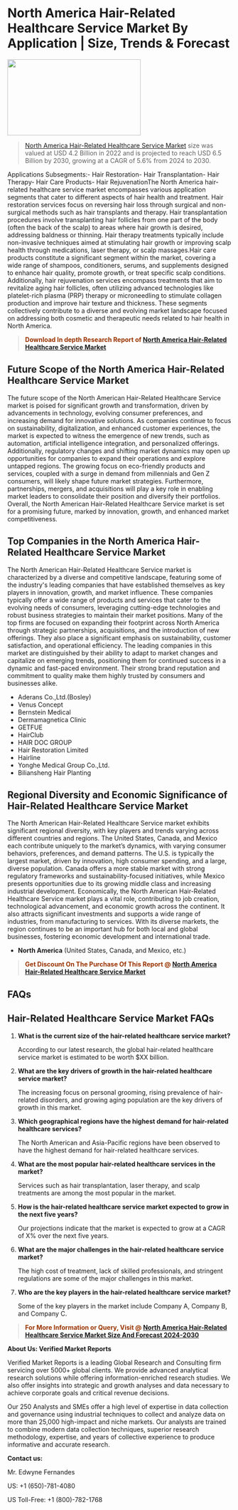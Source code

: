 <p><h1>North America Hair-Related Healthcare Service Market By Application | Size, Trends & Forecast</h1><p><img class="aligncenter size-medium wp-image-105565" src="https://ffe5etoiles.com/wp-content/uploads/2025/01/MST7-300x171.png" alt="" width="300" height="171" /></p><blockquote><p><a href="https://www.verifiedmarketreports.com/download-sample/?rid=528794&utm_source=Github-NA&utm_medium=352" target="_blank">North America Hair-Related Healthcare Service Market</a> size was valued at USD 4.2 Billion in 2022 and is projected to reach USD 6.5 Billion by 2030, growing at a CAGR of 5.6% from 2024 to 2030.</p></blockquote>Applications Subsegments:- Hair Restoration- Hair Transplantation- Hair Therapy- Hair Care Products- Hair RejuvenationThe North America hair-related healthcare service market encompasses various application segments that cater to different aspects of hair health and treatment. Hair restoration services focus on reversing hair loss through surgical and non-surgical methods such as hair transplants and therapy. Hair transplantation procedures involve transplanting hair follicles from one part of the body (often the back of the scalp) to areas where hair growth is desired, addressing baldness or thinning. Hair therapy treatments typically include non-invasive techniques aimed at stimulating hair growth or improving scalp health through medications, laser therapy, or scalp massages.Hair care products constitute a significant segment within the market, covering a wide range of shampoos, conditioners, serums, and supplements designed to enhance hair quality, promote growth, or treat specific scalp conditions. Additionally, hair rejuvenation services encompass treatments that aim to revitalize aging hair follicles, often utilizing advanced technologies like platelet-rich plasma (PRP) therapy or microneedling to stimulate collagen production and improve hair texture and thickness. These segments collectively contribute to a diverse and evolving market landscape focused on addressing both cosmetic and therapeutic needs related to hair health in North America.</p><blockquote><p><span style="color: #993300;"><strong>Download In depth Research Report of <a href="https://www.verifiedmarketreports.com/download-sample/?rid=528794&utm_source=Github-NA&utm_medium=352">North America Hair-Related Healthcare Service Market</a></strong></span></p></blockquote><h2>Future Scope of the North America Hair-Related Healthcare Service Market</h2><p>The future scope of the North American Hair-Related Healthcare Service market is poised for significant growth and transformation, driven by advancements in technology, evolving consumer preferences, and increasing demand for innovative solutions. As companies continue to focus on sustainability, digitalization, and enhanced customer experiences, the market is expected to witness the emergence of new trends, such as automation, artificial intelligence integration, and personalized offerings. Additionally, regulatory changes and shifting market dynamics may open up opportunities for companies to expand their operations and explore untapped regions. The growing focus on eco-friendly products and services, coupled with a surge in demand from millennials and Gen Z consumers, will likely shape future market strategies. Furthermore, partnerships, mergers, and acquisitions will play a key role in enabling market leaders to consolidate their position and diversify their portfolios. Overall, the North American Hair-Related Healthcare Service market is set for a promising future, marked by innovation, growth, and enhanced market competitiveness.</p><h2>Top Companies in the North America Hair-Related Healthcare Service Market</h2><p>The North American Hair-Related Healthcare Service market is characterized by a diverse and competitive landscape, featuring some of the industry's leading companies that have established themselves as key players in innovation, growth, and market influence. These companies typically offer a wide range of products and services that cater to the evolving needs of consumers, leveraging cutting-edge technologies and robust business strategies to maintain their market positions. Many of the top firms are focused on expanding their footprint across North America through strategic partnerships, acquisitions, and the introduction of new offerings. They also place a significant emphasis on sustainability, customer satisfaction, and operational efficiency. The leading companies in this market are distinguished by their ability to adapt to market changes and capitalize on emerging trends, positioning them for continued success in a dynamic and fast-paced environment. Their strong brand reputation and commitment to quality make them highly trusted by consumers and businesses alike.</p><p><ul><li>Aderans Co.,Ltd.(Bosley) </li><li> Venus Concept </li><li> Bernstein Medical </li><li> Dermamagnetica Clinic </li><li> GETFUE </li><li> HairClub </li><li> HAIR DOC GROUP </li><li> Hair Restoration Limited </li><li> Hairline </li><li> Yonghe Medical Group Co.,Ltd. </li><li> Biliansheng Hair Planting</li></ul></p><h2>Regional Diversity and Economic Significance of Hair-Related Healthcare Service Market</h2><p>The North American Hair-Related Healthcare Service market exhibits significant regional diversity, with key players and trends varying across different countries and regions. The United States, Canada, and Mexico each contribute uniquely to the market’s dynamics, with varying consumer behaviors, preferences, and demand patterns. The U.S. is typically the largest market, driven by innovation, high consumer spending, and a large, diverse population. Canada offers a more stable market with strong regulatory frameworks and sustainability-focused initiatives, while Mexico presents opportunities due to its growing middle class and increasing industrial development. Economically, the North American Hair-Related Healthcare Service market plays a vital role, contributing to job creation, technological advancement, and economic growth across the continent. It also attracts significant investments and supports a wide range of industries, from manufacturing to services. With its diverse markets, the region continues to be an important hub for both local and global businesses, fostering economic development and international trade.</p><ul> <li><strong>North America</strong> (United States, Canada, and Mexico, etc.)</li></ul><blockquote><p><span style="color: #993300;"><strong>Get Discount On The Purchase Of This Report @ <a href="https://www.verifiedmarketreports.com/ask-for-discount/?rid=528794&utm_source=Github-NA&utm_medium=352">North America Hair-Related Healthcare Service Market</a></strong></span></p></blockquote><h2>FAQs</h2><p><h2>Hair-Related Healthcare Service Market FAQs</h1><ol> <li> <strong>What is the current size of the hair-related healthcare service market?</div><div></strong> <p>According to our latest research, the global hair-related healthcare service market is estimated to be worth $XX billion.</p> </li> <li> <strong>What are the key drivers of growth in the hair-related healthcare service market?</div><div></strong> <p>The increasing focus on personal grooming, rising prevalence of hair-related disorders, and growing aging population are the key drivers of growth in this market.</p> </li> <li> <strong>Which geographical regions have the highest demand for hair-related healthcare services?</div><div></strong> <p>The North American and Asia-Pacific regions have been observed to have the highest demand for hair-related healthcare services.</p> </li> <li> <strong>What are the most popular hair-related healthcare services in the market?</div><div></strong> <p>Services such as hair transplantation, laser therapy, and scalp treatments are among the most popular in the market.</p> </li> <li> <strong>How is the hair-related healthcare service market expected to grow in the next five years?</div><div></strong> <p>Our projections indicate that the market is expected to grow at a CAGR of X% over the next five years.</p> </li> <li> <strong>What are the major challenges in the hair-related healthcare service market?</div><div></strong> <p>The high cost of treatment, lack of skilled professionals, and stringent regulations are some of the major challenges in this market.</p> </li> <li> <strong>Who are the key players in the hair-related healthcare service market?</div><div></strong> <p>Some of the key players in the market include Company A, Company B, and Company C.</p> </li></ol></body></html></p><blockquote><p><span style="color: #993300;"><strong>For More Information or Query, Visit @ <a href="https://www.verifiedmarketreports.com/product/hair-related-healthcare-service-market/">North America Hair-Related Healthcare Service Market Size And Forecast 2024-2030</a></strong></span></p></blockquote><p><strong>About Us: Verified Market Reports</strong></p><p>Verified Market Reports is a leading Global Research and Consulting firm servicing over 5000+ global clients. We provide advanced analytical research solutions while offering information-enriched research studies. We also offer insights into strategic and growth analyses and data necessary to achieve corporate goals and critical revenue decisions.</p><p>Our 250 Analysts and SMEs offer a high level of expertise in data collection and governance using industrial techniques to collect and analyze data on more than 25,000 high-impact and niche markets. Our analysts are trained to combine modern data collection techniques, superior research methodology, expertise, and years of collective experience to produce informative and accurate research.</p><p><strong>Contact us:</strong></p><p>Mr. Edwyne Fernandes</p><p>US: +1 (650)-781-4080</p><p>US Toll-Free: +1 (800)-782-1768</p>
